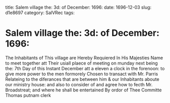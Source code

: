 title: Salem village the: 3d: of December: 1696:
date: 1696-12-03
slug: d1e8697
category: SalVRec
tags: 


<div markdown class="doc" id="d1e8697">


# Salem village the: 3d: of December: 1696:

The Inhabitants of This village are Hereby Requiered In His Majesties Name to meet together att Their usiall plaece of meeting on munday next being the: 7th Day of this Instant December att a eleven a clock in the forenoon: to give more power to the men formorely Chosen to transact with Mr. Parris Relateing to the diferances that are between him & our Inhabitants aboute our ministry house: and also to consider of and agree how to fecth Mr. Broadstreat; and where he shall be entertained By ordor of Thee Committe Thomas putnam clerk
</div>